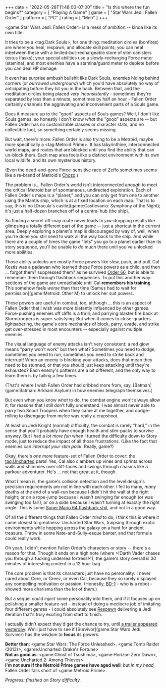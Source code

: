 +++
date = "2022-05-28T11:48:00-07:00"
title = "Is this where the fun begins?"
category = [ "Playing A Game" ]
game = [ "Star Wars Jedi: Fallen Order" ]
platform = [ "PC" ]
rating = [ "Meh" ]
+++

<game:Star Wars Jedi: Fallen Order> is a mess of ambition -- kinda like its own title.

It tries to be a <tag:Dark Souls>, for one thing: meditation circles (bonfires) are where you heal, respawn, and allocate skill points; you can heal inbetween these with a limited-but-rechargeable store of stim canisters (estus flasks); your special abilities use a slowly-recharging Force meter (stamina), and most enemies have a stamina/guard meter to deplete before you can deal HP damage.

It even has surprise ambush bullshit like Dark Souls, enemies hiding behind corners (or <i>burrowed underground</i>) which you'd have absolutely no way of anticipating before they hit you in the back.  Between that, and the meditation circles being placed <i>very inconsistently</i> - sometimes they're separated by less than a minute, sometimes by half an hour - Fallen Order certainly channels the aggravating and inconvenient parts of a Souls game.

Does it measure up to the "good" aspects of Souls games?  Well, I don't like Souls games, so honestly I don't know <i>what</i> the "good" aspects are -- but Fallen Order has no customizable classes or character stats, and no collectible loot, so something certainly seems missing.

But wait, there's more: Fallen Order is also trying to be a Metroid, maybe more specifically a <tag:Metroid Prime>.  It has labyrinthine, interconnected world maps, and routes that are blocked until you find the ability that can un-block them.  Each map area feels like a distinct environment with its own local wildlife, and its own mysterious history.

(Even the dead-and-gone Force-sensitive race of <a href="https://starwars.fandom.com/wiki/Zeffo_(species)">Zeffo</a> sometimes seems like a re-brand of Metroid's <a href="https://metroid.fandom.com/wiki/Chozo">Chozo</a>.)

The problem is... Fallen Order's world isn't interconnected <i>enough</i> to meet the critical Metroid bar of spontaneous, undirected exploration.  Each of Fallen Order's maps is a "planet," and you can only get from one to another using the Mantis ship, which is at a fixed location on each map.  That is to say, this is no [Dracula's castle](game:Castlevania: Symphony of the Night); it's just a half-dozen branches off of a central hub (the ship).

So finding a secret off-map route never leads to jaw-dropping results like glimpsing a totally different part of the game -- just a shortcut in the current area.  Deeply exploring a planet's map is discouraged by way of, well, when you're done you still need to walk all the way back to the ship.  And while there are a couple of times the game "lets" you go to a planet earlier than its story sequence, you'll be unable to <i>do</i> much there until you've unlocked more abilities.

Those ability unlocks are mostly Force powers like slow, push, and pull.  Cal Kestis was a padawan who learned these Force powers as a child, and then ... forgot them? suppressed them? as he survived <a href="https://starwars.fandom.com/wiki/Great_Jedi_Purge">Order 66</a>, but is able to remember them through flashback sequences.  To put this another way: sections of the game are unreachable until Cal <b>remembers his training</b>.  This somehow feels <i>worse</i> than that time [Samus had to wait for permission](game:Metroid: Other M) to unlock her suit powers.

These powers are useful in combat, too, although ... this is an aspect of Fallen Order that I wish was <i>more</i> blatantly influenced by other games.  Force-pushing enemies off cliffs is a thrill; and parrying blaster fire back at Stormtroopers is super-satisfying.  But when it comes to close-quarters lightsabering, the game's core mechanics of block, parry, evade, and strike get over-stressed in most encounters -- especially against multiple enemies.

The visual language of enemy attacks isn't very consistent: a red glow means "parry won't work" but then what?  Sometimes you need to dodge, sometimes you need to <i>run</i>, sometimes you need to strike back and interrupt!  When an enemy is blocking your attacks, does that mean they need to be stunned, or that you should just keep attacking until they're exhausted?  Each enemy's patterns are a bit different, and the only way to learn them is by failing a few times.

(That's where I wish Fallen Order had cribbed more from, say, [Batman](game:Batman: Arkham Asylum) in how enemies telegraph themselves.)

But even when you know <i>what</i> to do, the combat engine won't always allow it, for reasons that I still don't fully understand.  I was almost never able to parry two Scout Troopers when they came at me together, and dodge-rolling to disengage from melee was really a crapshoot.

At least on Jedi Knight (normal) difficulty, the combat is rarely "hard," in the sense that you'll probably have enough health and stim-packs to survive anyway.  But I had a <i>lot more fun</i> when I turned the difficulty down to Story mode, just to reduce the impact of all those frustrations.  (Like the fact that enemies can <i>interrupt your stim pack</i>.  Really, game?)

Okay, there's <i>one more</i> feature-set of Fallen Order to cover: the <tag:Uncharted> parts!  Yes, Cal also clambers up vines and sprints across walls and shimmies over cliff-faces and swings through chasms like a parkour adventurer.  He's ... not that great at it, though.

What I mean is, the game's collision detection and the level design's precision requirements are not in line with each other.  I fell to many, <i>many</i> deaths at the end of a wall-run because I didn't hit the wall at the right height; or on a rope-jump because I wasn't swinging far enough (or was swinging too far!); or on a <i>slide</i> because I wasn't turning at exactly the right angle.  This is some <a href="https://www.youtube.com/watch?v=SL5QUn-086k">Super Mario 64 flashback shit</a>, and not in a good way.

Of all the different things that Fallen Order <i>tried</i> to do, I think this is where it came closest to greatness: Uncharted Star Wars, traipsing through exotic environments while hopping across the galaxy on a hunt for ancient treasure.  Throw in some Nate-and-Sully-esque banter, and that formula could really work.

Oh yeah, I didn't mention Fallen Order's characters or story -- there's a reason for that.  Though it ends on a high note (where >!Darth Vader chases you through a fucking undersea fortress!<), the game's story overall is 30 minutes of interesting content in a 12 hour bag.

The core problem is that its characters just have no personality: I never cared about Cere, or Greez, or even Cal, because they so rarely displayed any compelling motivation or passion.  (Honestly, <a href="https://starwars.fandom.com/wiki/BD-1">BD-1</a> - who is a robot - showed more charisma than the lot of them.)

But a sequel could <i>inject</i> some personality into them, and if it focuses up on polishing a smaller feature-set - instead of doing a mediocre job of imitating four different genres - I could absolutely see <a href="https://www.respawn.com/">Respawn</a> delivering a Jedi iteration that's truly exciting from start to finish.

I actually didn't expect they'd get the chance to try, until <a href="https://www.youtube.com/watch?v=4HLDaBGdnLc">a trailer appeared yesterday</a>.  We'll just have to see if [Survivor](game:Star Wars Jedi: Survivor) has the wisdom to <b>focus</b> its powers.

<b>Better than</b>: <game:Star Wars: The Force Unleashed>, <game:Tomb Raider (2013)>, <game:Uncharted: Drake's Fortune>  
<b>Not as good as</b>: <game:Ghost of Tsushima>, <game:Horizon Zero Dawn>, <game:Uncharted 2: Among Thieves>  
<b>I'm not sure if the Metroid Prime games have aged well</b>: but <i>in my head</i>, Fallen Order falls short of <game:Metroid Prime>.

<i>Progress: finished on Story difficulty.</i>
